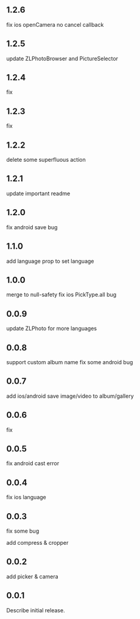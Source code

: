 ## 1.2.6
fix ios openCamera no cancel callback
## 1.2.5
update ZLPhotoBrowser and PictureSelector
## 1.2.4
fix
## 1.2.3
fix
## 1.2.2
delete some superfluous action
## 1.2.1
update important readme
## 1.2.0
fix android save bug
## 1.1.0
add language prop to set language

## 1.0.0
merge to null-safety
fix ios PickType.all bug

## 0.0.9
update ZLPhoto for more languages

## 0.0.8
support custom album name
fix some android bug

## 0.0.7
add ios/android save image/video to album/gallery

## 0.0.6
fix

## 0.0.5
fix android cast error

## 0.0.4
fix ios language

## 0.0.3
fix some bug

add compress & cropper
## 0.0.2
add picker & camera
## 0.0.1
Describe initial release.
